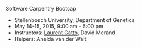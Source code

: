 Software Carpentry Bootcap
- Stellenbosch University, Department of Genetics
- May 14-15, 2015, 9:00 am - 5:00 pm
- Instructors: [Laurent Gatto](http://github.com/lgatto), David Merand
- Helpers: Anelda van der Walt
